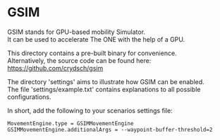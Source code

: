 # GSIM

GSIM stands for GPU-based mobility Simulator.  
It can be used to accelerate The ONE with the help of a GPU.

This directory contains a pre-built binary for convenience.  
Alternatively, the source code can be found here: https://github.com/crydsch/gsim

The directory 'settings' aims to illustrate how GSIM can be enabled.  
The file 'settings/example.txt' contains explanations to all possible configurations.

In short, add the following to your scenarios settings file:

```
MovementEngine.type = GSIMMovementEngine
GSIMMovementEngine.additionalArgs = --waypoint-buffer-threshold=2
```
